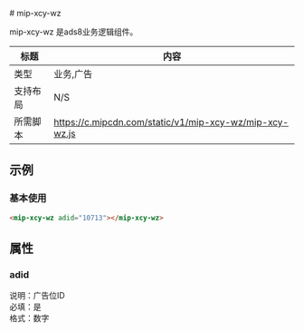 ﻿﻿# mip-xcy-wz

mip-xcy-wz 是ads8业务逻辑组件。

标题|内容
----|----
类型|业务,广告
支持布局|N/S
所需脚本|https://c.mipcdn.com/static/v1/mip-xcy-wz/mip-xcy-wz.js

## 示例

### 基本使用

```html
<mip-xcy-wz adid="10713"></mip-xcy-wz>
```
## 属性

### adid

说明：广告位ID   
必填：是    
格式：数字    
